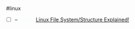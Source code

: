 #linux

- [ ] – <font color="azure"> Video: </font>[Linux File System/Structure Explained!](https://youtu.be/HbgzrKJvDRw?si=IPx_uS5HoQ7Bpjzt)